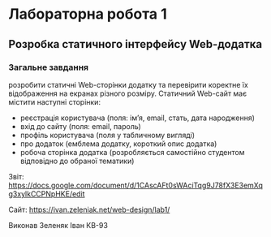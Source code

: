 
# Лабораторна робота 1 
## Розробка статичного інтерфейсу Web-додатка

### Загальне завдання
розробити статичні Web-сторінки додатку та перевірити коректне їх відображення на екранах різного розміру.
Статичний Web-сайт має містити наступні сторінки:

- реєстрація користувача (поля: ім’я, email, стать, дата народження)
- вхід до сайту (поля: email, пароль)
- профіль користувача (поля у табличному вигляді)
- про додаток (емблема додатку, короткий опис додатка)
- робоча сторінка додатка (розробляється самостійно студентом відповідно до обраної тематики)
 
 Звіт: https://docs.google.com/document/d/1CAscAFt0sWAciTqg9J78fX3E3emXqg3xylkCCPNpHKE/edit
 
 Сайт: https://ivan.zeleniak.net/web-design/lab1/
    
Виконав Зеленяк Іван КВ-93
